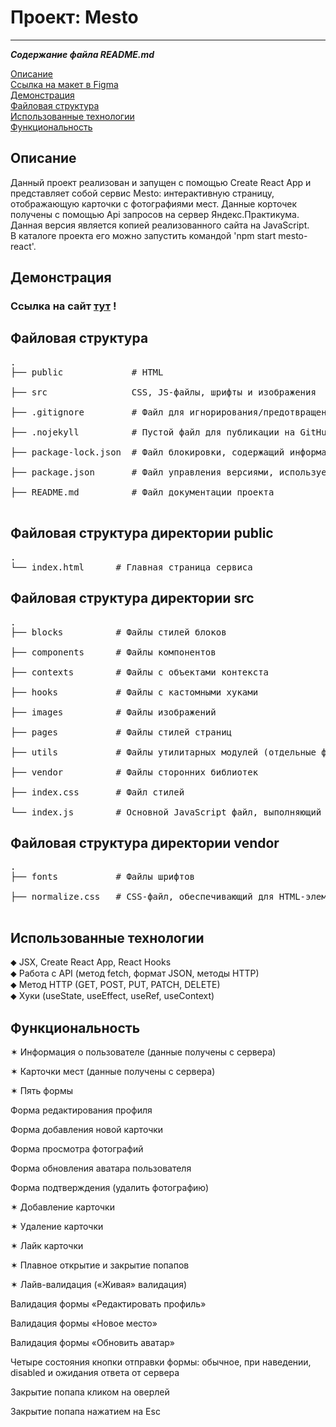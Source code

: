 # Проект: Mesto

---

**_Содержание файла README.md_**

<p>
<a href="#description">Описание</a>
<br>
<a href="#figma">Ссылка на макет в Figma</a>
<br>
<a href="#demo">Демонстрация</a>
<br>
<a href="#file_structure">Файловая структура</a>
<br>
<a href="#technologies">Использованные технологии</a>
<br>
<a href="#functionality">Функциональность</a>
</p>

<div id="description"></div>
<h2>Описание</h2>
<p>Данный проект реализован и запущен с помощью Create React App и представляет собой сервис Mesto: интерактивную страницу, отображающую карточки с фотографиями мест. Данные корточек получены с помощью Api запросов на сервер Яндекс.Практикума. Данная версия является копией реализованного сайта на JavaScript.<br>
В каталоге проекта его можно запустить командой 'npm start mesto-react'.</p>

<div id="demo"></div>
<h2>Демонстрация</h2>
<h3>Ссылка на сайт <a href="https://almatanastasia.github.io/mesto-react/">тут</a> !</h3>

<div id="file_structure"></div>
<h2>Файловая структура</h2>
<pre>
.
├── public             # HTML<br>
├── src                CSS, JS-файлы, шрифты и изображения<br>
├── .gitignore         # Файл для игнорирования/предотвращения передачи файлов<br>
├── .nojekyll          # Пустой файл для публикации на GitHub Pages<br>
├── package-lock.json  # Файл блокировки, содержащий информацию о зависимостях/пакетах с их точными номерами версий<br>
├── package.json       # Файл управления версиями, используемый для установки нескольких пакетов в проекте<br>
├── README.md          # Файл документации проекта<br>
</pre>
<h2>Файловая структура директории public</h2>
<pre>
.
└── index.html      # Главная страница сервиса
</pre>
<h2>Файловая структура директории src</h2>
<pre>
.
├── blocks          # Файлы стилей блоков<br>
├── components      # Файлы компонентов<br>
├── contexts        # Файлы с объектами контекста<br>
├── hooks           # Файлы с кастомными хуками<br>
├── images          # Файлы изображений<br>
├── pages           # Файлы стилей страниц<br>
├── utils           # Файлы утилитарных модулей (отдельные функции и константы)<br>
├── vendor          # Файлы сторонних библиотек<br>
├── index.css       # Файл стилей<br>
└── index.js        # Основной JavaScript файл, выполняющий развёртывание React-приложения
</pre>
<h2>Файловая структура директории vendor</h2>
<pre>
.
├── fonts           # Файлы шрифтов<br>
├── normalize.css   # CSS-файл, обеспечивающий для HTML-элементов лучшую кроссбраузерность в стилях по умолчанию<br>
</pre>

<div id="technologies"></div>
<h2>Использованные технологии</h2>
<p>
⬥ JSX, Create React App, React Hooks<br>
⬥ Работа с API (метод fetch, формат JSON, методы HTTP)<br>
⬥ Метод HTTP (GET, POST, PUT, PATCH, DELETE)<br>
⬥ Хуки (useState, useEffect, useRef, useContext)
</p>

<div id="functionality"></div>
<h2>Функциональность</h2>
<p>✶ Информация о пользователе (данные получены с сервера)</p>
<p>✶ Карточки мест (данные получены с сервера)</p>
<p>✶ Пять формы</p>
<p>Форма редактирования профиля</p>
<p>Форма добавления новой карточки</p>
<p>Форма просмотра фотографий</p>
<p>Форма обновления аватара пользователя</p>
<p>Форма подтверждения (удалить фотографию)</p>
<p>✶ Добавление карточки</p>
<p>✶ Удаление карточки</p>
<p>✶ Лайк карточки</p>
<p>✶ Плавное открытие и закрытие попапов</p>
<p>✶ Лайв-валидация («Живая» валидация)</p>
</p>Валидация формы «Редактировать профиль»</p>
</p>Валидация формы «Новое место»</p>
</p>Валидация формы «Обновить аватар»</p>
<p>Четыре состояния кнопки отправки формы: обычное, при наведении, disabled и ожидания ответа от сервера</p>
<p>Закрытие попапа кликом на оверлей</p>
<p>Закрытие попапа нажатием на Esc</p>
